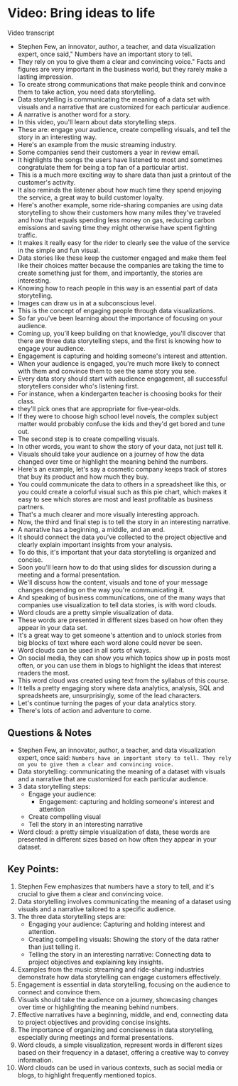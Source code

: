 # Video: Bring ideas to life

Video transcript

- Stephen Few, an innovator, author, a teacher, and data visualization expert, once said," Numbers have an important story to tell.
- They rely on you to give them a clear and convincing voice." Facts and figures are very important in the business world, but they rarely make a lasting impression.
- To create strong communications that make people think and convince them to take action, you need data storytelling.
- Data storytelling is communicating the meaning of a data set with visuals and a narrative that are customized for each particular audience.
- A narrative is another word for a story.
- In this video, you'll learn about data storytelling steps.
- These are: engage your audience, create compelling visuals, and tell the story in an interesting way.
- Here's an example from the music streaming industry.
- Some companies send their customers a year in review email.
- It highlights the songs the users have listened to most and sometimes congratulate them for being a top fan of a particular artist.
- This is a much more exciting way to share data than just a printout of the customer's activity.
- It also reminds the listener about how much time they spend enjoying the service, a great way to build customer loyalty.
- Here's another example, some ride-sharing companies are using data storytelling to show their customers how many miles they've traveled and how that equals spending less money on gas, reducing carbon emissions and saving time they might otherwise have spent fighting traffic.
- It makes it really easy for the rider to clearly see the value of the service in the simple and fun visual.
- Data stories like these keep the customer engaged and make them feel like their choices matter because the companies are taking the time to create something just for them, and importantly, the stories are interesting.
- Knowing how to reach people in this way is an essential part of data storytelling.
- Images can draw us in at a subconscious level.
- This is the concept of engaging people through data visualizations.
- So far you've been learning about the importance of focusing on your audience.
- Coming up, you'll keep building on that knowledge, you'll discover that there are three data storytelling steps, and the first is knowing how to engage your audience.
- Engagement is capturing and holding someone's interest and attention.
- When your audience is engaged, you're much more likely to connect with them and convince them to see the same story you see.
- Every data story should start with audience engagement, all successful storytellers consider who's listening first.
- For instance, when a kindergarten teacher is choosing books for their class.
- they'll pick ones that are appropriate for five-year-olds.
- If they were to choose high school level novels, the complex subject matter would probably confuse the kids and they'd get bored and tune out.
- The second step is to create compelling visuals.
- In other words, you want to show the story of your data, not just tell it.
- Visuals should take your audience on a journey of how the data changed over time or highlight the meaning behind the numbers.
- Here's an example, let's say a cosmetic company keeps track of stores that buy its product and how much they buy.
- You could communicate the data to others in a spreadsheet like this, or you could create a colorful visual such as this pie chart, which makes it easy to see which stores are most and least profitable as business partners.
- That's a much clearer and more visually interesting approach.
- Now, the third and final step is to tell the story in an interesting narrative.
- A narrative has a beginning, a middle, and an end.
- It should connect the data you've collected to the project objective and clearly explain important insights from your analysis.
- To do this, it's important that your data storytelling is organized and concise.
- Soon you'll learn how to do that using slides for discussion during a meeting and a formal presentation.
- We'll discuss how the content, visuals and tone of your message changes depending on the way you're communicating it.
- And speaking of business communications, one of the many ways that companies use visualization to tell data stories, is with word clouds.
- Word clouds are a pretty simple visualization of data.
- These words are presented in different sizes based on how often they appear in your data set.
- It's a great way to get someone's attention and to unlock stories from big blocks of text where each word alone could never be seen.
- Word clouds can be used in all sorts of ways.
- On social media, they can show you which topics show up in posts most often, or you can use them in blogs to highlight the ideas that interest readers the most.
- This word cloud was created using text from the syllabus of this course.
- It tells a pretty engaging story where data analytics, analysis, SQL and spreadsheets are, unsurprisingly, some of the lead characters.
- Let's continue turning the pages of your data analytics story.
- There's lots of action and adventure to come.

## Questions & Notes

- Stephen Few, an innovator, author, a teacher, and data visualization expert, once said: `Numbers have an important story to tell. They rely on you to give them a clear and convincing voice.`
- Data storytelling: communicating the meaning of a dataset with visuals and a narrative that are customized for each particular audience.
- 3 data storytelling steps:
  - Engage your audience:
    - Engagement: capturing and holding someone's interest and attention
  - Create compelling visual
  - Tell the story in an interesting narrative
- Word cloud: a pretty simple visualization of data, these words are presented in different sizes based on how often they appear in your dataset.

## **Key Points:**

1. Stephen Few emphasizes that numbers have a story to tell, and it's crucial to give them a clear and convincing voice.
2. Data storytelling involves communicating the meaning of a dataset using visuals and a narrative tailored to a specific audience.
3. The three data storytelling steps are:
   - Engaging your audience: Capturing and holding interest and attention.
   - Creating compelling visuals: Showing the story of the data rather than just telling it.
   - Telling the story in an interesting narrative: Connecting data to project objectives and explaining key insights.
4. Examples from the music streaming and ride-sharing industries demonstrate how data storytelling can engage customers effectively.
5. Engagement is essential in data storytelling, focusing on the audience to connect and convince them.
6. Visuals should take the audience on a journey, showcasing changes over time or highlighting the meaning behind numbers.
7. Effective narratives have a beginning, middle, and end, connecting data to project objectives and providing concise insights.
8. The importance of organizing and conciseness in data storytelling, especially during meetings and formal presentations.
9. Word clouds, a simple visualization, represent words in different sizes based on their frequency in a dataset, offering a creative way to convey information.
10. Word clouds can be used in various contexts, such as social media or blogs, to highlight frequently mentioned topics.
